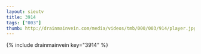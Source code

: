 ```yaml
--- 
layout: sieutv
title: 3914
tags: ["003"]
thumb: http://drainmainvein.com/media/videos/tmb/000/003/914/player.jpg
---
```

{% include drainmainvein key="3914" %} 
